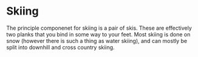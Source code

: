 Skiing
=========
The principle componenet for skiing is a pair of skis. These are effectively two planks that you bind in some way to your feet. Most skiing is done on snow (however there is such a thing as water skiing), and can mostly be split into downhill and cross country skiing. 
